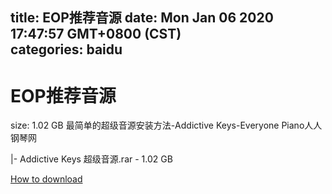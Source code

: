 
title: EOP推荐音源
date: Mon Jan 06 2020 17:47:57 GMT+0800 (CST)    
categories: baidu
---

# EOP推荐音源
size: 1.02 GB
 最简单的超级音源安装方法-Addictive Keys-Everyone Piano人人钢琴网
 
|- Addictive Keys 超级音源.rar - 1.02 GB

[How to download](https://bpcam.bemobtrk.com/go/2ceec3aa-1ca2-46d6-b9ff-aaa5c184517c?jno=4396)